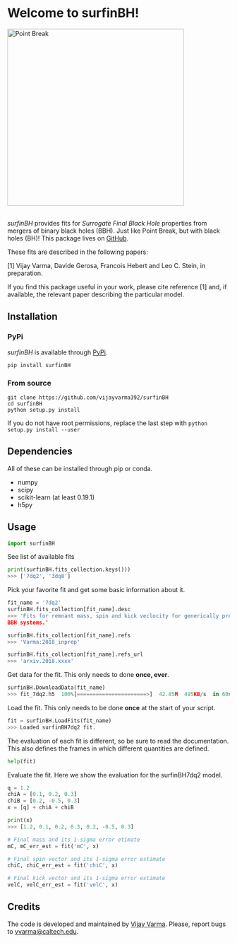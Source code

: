 # Welcome to surfinBH!

<img src="https://raw.githubusercontent.com/vijayvarma392/surfinBH/master/images/point_break.jpeg" alt="Point Break" width="400px"/>


<br/>
<br/>

*surfinBH* provides fits for *Surrogate Final Black Hole* properties from
mergers of binary black holes (BBH). Just like Point Break, but with black
holes (BH)! This package lives on
[GitHub](https://github.com/vijayvarma392/surfinBH).

These fits are described in the following papers:

[1] Vijay Varma, Davide Gerosa, Francois Hebert and Leo C. Stein, in
preparation.

If you find this package useful in your work, please cite reference [1] and,
if available, the relevant paper describing the particular model.

## Installation

### PyPi
*surfinBH* is available through [PyPi](https://pypi.org/project/surfinBH/).

```shell
pip install surfinBH
```


### From source

```shell
git clone https://github.com/vijayvarma392/surfinBH
cd surfinBH
python setup.py install
```

If you do not have root permissions, replace the last step with
`python setup.py install --user`


## Dependencies
All of these can be installed through pip or conda.
* numpy
* scipy
* scikit-learn (at least 0.19.1)
* h5py

## Usage

```python
import surfinBH
```

See list of available fits
```python
print(surfinBH.fits_collection.keys()))
>>> ['7dq2', '3dq8']
```

Pick your favorite fit and get some basic information about it.
```python
fit_name = '7dq2'
surfinBH.fits_collection[fit_name].desc
>>> 'Fits for remnant mass, spin and kick veclocity for generically precessing
BBH systems.'

surfinBH.fits_collection[fit_name].refs
>>> 'Varma:2018_inprep'

surfinBH.fits_collection[fit_name].refs_url
>>> 'arxiv.2018.xxxx'
```

Get data for the fit. This only needs to done **once, ever**.
```python
surfinBH.DownloadData(fit_name)
>>> fit_7dq2.h5  100%[======================>]  42.85M  495KB/s  in 60s
```

Load the fit. This only needs to be done **once** at the start of your script.
```python
fit = surfinBH.LoadFits(fit_name)
>>> Loaded surfinBH7dq2 fit.
```

The evaluation of each fit is different, so be sure to read the documentation.
This also defines the frames in which different quantities are defined.
```python
help(fit)
```

Evaluate the fit. Here we show the evaluation for the surfinBH7dq2 model.
```python
q = 1.2
chiA = [0.1, 0.2, 0.3]
chiB = [0.2, -0.5, 0.3]
x = [q] + chiA + chiB

print(x)
>>> [1.2, 0.1, 0.2, 0.3, 0.2, -0.5, 0.3]

# Final mass and its 1-sigma error etimate
mC, mC_err_est = fit('mC', x)

# Final spin vector and its 1-sigma error estimate
chiC, chiC_err_est = fit('chiC', x)

# Final kick vector and its 1-sigma error estimate
velC, velC_err_est = fit('velC', x)
```
## Credits
The code is developed and maintained by [Vijay Varma](http://www.tapir.caltech.edu/~vvarma/). Please, report bugs to
[&#118;&#118;&#097;&#114;&#109;&#097;&#064;&#099;&#097;&#108;&#116;&#101;&#099;&#104;&#046;&#101;&#100;&#117;](mailto:&#118;&#118;&#097;&#114;&#109;&#097;&#064;&#099;&#097;&#108;&#116;&#101;&#099;&#104;&#046;&#101;&#100;&#117;).
